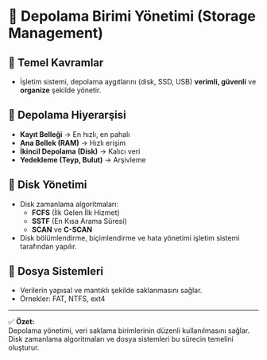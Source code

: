 # 💽 Depolama Birimi Yönetimi (Storage Management)

## 📌 Temel Kavramlar
- İşletim sistemi, depolama aygıtlarını (disk, SSD, USB) **verimli, güvenli** ve **organize** şekilde yönetir.

## 🧰 Depolama Hiyerarşisi
- **Kayıt Belleği** → En hızlı, en pahalı  
- **Ana Bellek (RAM)** → Hızlı erişim  
- **İkincil Depolama (Disk)** → Kalıcı veri  
- **Yedekleme (Teyp, Bulut)** → Arşivleme

## 📁 Disk Yönetimi
- Disk zamanlama algoritmaları:
  - **FCFS** (İlk Gelen İlk Hizmet)
  - **SSTF** (En Kısa Arama Süresi)
  - **SCAN** ve **C-SCAN**
- Disk bölümlendirme, biçimlendirme ve hata yönetimi işletim sistemi tarafından yapılır.

## 🧱 Dosya Sistemleri
- Verilerin yapısal ve mantıklı şekilde saklanmasını sağlar.
- Örnekler: FAT, NTFS, ext4

---

✅ **Özet:**  
Depolama yönetimi, veri saklama birimlerinin düzenli kullanılmasını sağlar. Disk zamanlama algoritmaları ve dosya sistemleri bu sürecin temelini oluşturur.

